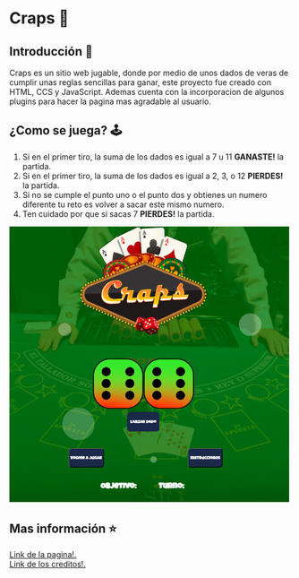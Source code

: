 <h1>Craps 🎲</h1>
<h2>Introducción 🎰</h2>
<p>Craps es un sitio web jugable, donde por medio de unos dados de veras de cumplir unas reglas sencillas para ganar, este proyecto fue creado con HTML, CCS y JavaScript. Ademas cuenta con la incorporacion de algunos plugins para hacer la pagina mas agradable al usuario.</p>
<h2>¿Como se juega? 🕹️</h2>
<ol>
  <li>Si en el primer tiro, la suma de los dados es igual a 7 u 11 <strong>GANASTE!</strong> la partida.</li>
  <li>Si en el primer tiro, la suma de los dados es igual a 2, 3, o 12 <strong>PIERDES!</strong> la partida.</li>
  <li>Si no se cumple el punto uno o el punto dos y obtienes un numero diferente tu reto es volver a sacar este mismo numero.</li>
  <li>Ten cuidado por que si sacas 7 <strong>PIERDES!</strong> la partida.</li>
</ol>
<img style="width: 500px; height: auto;" src="https://github.com/TatoDesign/Repositorios-Imagenes/blob/main/Craps/Portada.png">
<h2>Mas información ⭐</h2>
<a href="https://tatodesign.github.io/Pagina-Craps-HTML/index.html">Link de la pagina!.</a>
<a href="https://tatodesign.github.io/Pagina-Craps-HTML/creditos/creditos.html"><br>Link de los creditos!.</a>
